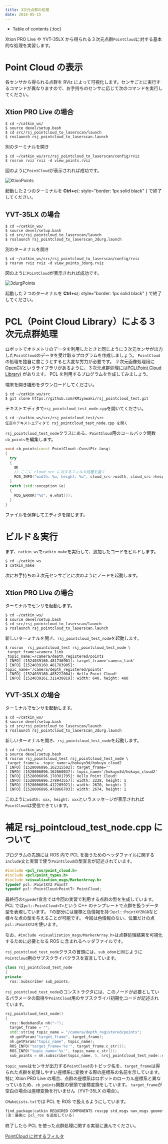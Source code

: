 ```yaml
---
title: 3次元点群の処理
date: 2018-05-15
---
```


- Table of contents
{:toc}

Xtion PRO Live や YVT-35LX から得られる３次元点群`PointCloud`に対する基本的な処理を実習します。

# Point Cloud の表示

各センサから得られる点群を RViz によって可視化します。センサごとに実行するコマンドが異なりますので、お手持ちのセンサに応じて次のコマンドを実行してください。

## Xtion PRO Live の場合

```shell
$ cd ~/catkin_ws/
$ source devel/setup.bash
$ cd src/rsj_pointcloud_to_laserscan/launch
$ roslaunch rsj_pointcloud_to_laserscan.launch
```

別のターミナルを開き

```shell
$ cd ~/catkin_ws/src/rsj_pointcloud_to_laserscan/config/rviz
$ rosrun rviz rviz -d view_points.rviz
```

図のように`PointCloud`が表示されれば成功です。

![XtionPoints](images/xtion_view_points.png)

起動した２つのターミナルを __Ctrl+c__{: style="border: 1px solid black" } で終了してください。

## YVT-35LX の場合


```shell
$ cd ~/catkin_ws/
$ source devel/setup.bash
$ cd src/rsj_pointcloud_to_laserscan/launch
$ roslaunch rsj_pointcloud_to_laserscan_3durg.launch
```

別のターミナルを開き

```shell
$ cd ~/catkin_ws/src/rsj_pointcloud_to_laserscan/config/rviz
$ rosrun rviz rviz -d view_points_3durg.rviz
```

図のように`PointCloud`が表示されれば成功です。

![3durgPoints](images/3durg_view_points.png)

起動した２つのターミナルを __Ctrl+c__{: style="border: 1px solid black" } で終了してください。

# PCL（Point Cloud Library）による３次元点群処理

ロボットでオドメトリのデータを利用したときと同じように３次元センサが出力した`PointCloud`のデータを受け取るプログラムを作成しましょう。
`PointCloud`の処理を独自に書こうとすると大変な労力が必要です。
２次元画像処理用に[OpenCV](https://opencv.org/)というライブラリがあるように、３次元点群処理には[PCL(Point Cloud Library)](http://pointclouds.org/) があります。
PCL を利用するプログラムを作成してみましょう。

端末を開き雛形をダウンロードしてください。

```shell
$ cd ~/catkin_ws/src
$ git clone https://github.com/KMiyawaki/rsj_pointcloud_test.git
```

テキストエディタで`rsj_pointcloud_test_node.cpp`を開いてください。

```shell
$ cd ~/catkin_ws/src/rsj_pointcloud_test/src
任意のテキストエディタで rsj_pointcloud_test_node.cpp を開く
```

`rsj_pointcloud_test_node`クラスにある、`PointCloud`用のコールバック関数`cb_points`を編集します。

```c++
void cb_points(const PointCloud::ConstPtr &msg)
{
  try
  {
    略
    // ここに cloud_src に対するフィルタ処理を書く
    ROS_INFO("width: %u, height: %u", cloud_src->width, cloud_src->height);
  }
  catch (std::exception &e)
  {
    ROS_ERROR("%s", e.what());
  }
}
```

ファイルを保存してエディタを閉じます。

# ビルド＆実行

まず、`catkin_ws`で`catkin_make`を実行して、追加したコードをビルドします。

```shell
$ cd ~/catkin_ws
$ catkin_make 
```

次にお手持ちの３次元センサごとに次のようにノードを起動します。

## Xtion PRO Live の場合

ターミナルでセンサを起動します。

```shell
$ cd ~/catkin_ws/
$ source devel/setup.bash
$ cd src/rsj_pointcloud_to_laserscan/launch
$ roslaunch rsj_pointcloud_to_laserscan.launch
```

新しいターミナルを開き、`rsj_pointcloud_test_node`を起動します。

```shell
$ rosrun  rsj_pointcloud_test rsj_pointcloud_test_node \
_target_frame:=camera_link _topic_name:=/camera/depth_registered/points
[ INFO] [1524039160.481736901]: target_frame='camera_link'
[ INFO] [1524039160.481783905]: topic_name='/camera/depth_registered/points'
[ INFO] [1524039160.485222004]: Hello Point Cloud!
[ INFO] [1524039161.311438819]: width: 640, height: 480
```

## YVT-35LX の場合

ターミナルでセンサを起動します。

```shell
$ cd ~/catkin_ws/
$ source devel/setup.bash
$ cd src/rsj_pointcloud_to_laserscan/launch
$ roslaunch rsj_pointcloud_to_laserscan_3durg.launch
```

新しいターミナルを開き、`rsj_pointcloud_test_node`を起動します。

```shell
$ cd ~/catkin_ws/
$ source devel/setup.bash
$ rosrun rsj_pointcloud_test rsj_pointcloud_test_node \
_target_frame:= _topic_name:=/hokuyo3d/hokuyo_cloud2
[ INFO] [1528006896.162315502]: target_frame=''
[ INFO] [1528006896.162660037]: topic_name='/hokuyo3d/hokuyo_cloud2'
[ INFO] [1528006896.178381795]: Hello Point Cloud!
[ INFO] [1528006896.378943557]: width: 2228, height: 1
[ INFO] [1528006896.412205921]: width: 2670, height: 1
[ INFO] [1528006896.478866703]: width: 2674, height: 1
```

このように`width: xxx, height: xxx`というメッセージが表示されれば`PointCloud`は受信できています。

# 補足 rsj_pointcloud_test_node.cpp について

プログラムの先頭には ROS 内で PCL を扱うためのヘッダファイルに関する`include`文と実習で使う`PointCloud`の型宣言が記述されています。

```c++
#include <pcl_ros/point_cloud.h>
#include <pcl/point_types.h>
#include <visualization_msgs/MarkerArray.h>
typedef pcl::PointXYZ PointT
typedef pcl::PointCloud<PointT> PointCloud;
```

最終行の`typedef`宣言では今回の実習で利用する点群の型を生成しています。
PCL では`pcl::PointCloud<T>`という C++ のテンプレートで点群を扱うデータ型を表現しています。
`T`の部分には座標と色情報を持つ`pcl::PointXYZRGB`など様々な点の型を与えることが可能です。
今回は色情報のない、位置だけの点`pcl::PointXYZ`を使います。

なお、`#include <visualization_msgs/MarkerArray.h>`は点群処理結果を可視化するために必要となる ROS に含まれるヘッダファイルです。

`rsj_pointcloud_test_node`クラスの冒頭には、`sub_odom`と同じように`PointCloud`用のサブスクライバクラスを宣言しています。

```c++
class rsj_pointcloud_test_node 
{
private:
  ros::Subscriber sub_points;
```

`rsj_pointcloud_test_node`のコンストラクタには、このノードが必要としているパラメータの取得や`PointCloud`用のサブスクライバ初期化コードが記述されています。

```c++
rsj_pointcloud_test_node()
{ 
  ros::NodeHandle nh("~");
  target_frame = "";
  std::string topic_name = "/camera/depth_registered/points";
  nh.getParam("target_frame", target_frame);
  nh.getParam("topic_name", topic_name);
  ROS_INFO("target_frame='%s'", target_frame.c_str());
  ROS_INFO("topic_name='%s'", topic_name.c_str());
  sub_points = nh.subscribe(topic_name, 5, &rsj_pointcloud_test_node::cb_points, this);
```

`topic_name`はセンサが出力する`PointCloud`のトピック名を、`target_frame`は得られた点群を処理しやすい座標系に変換する際の座標系の名前を示しています。
特に Xtion PRO Live の場合、点群の座標系はロボットのローカル座標系と異なっているため、`cb_points`関数の冒頭で座標変換をしています。
`target_frame`が空白の場合は座標変換を行いません（YVT-35LX の場合）。

`CMakeLists.txt`では PCL を ROS で扱えるようにしています。

```c++
find_package(catkin REQUIRED COMPONENTS roscpp std_msgs nav_msgs geometry_msgs sensor_msgs tf pcl_ros)
(注：最後に pcl_ros を追加している)
```

終了したら PCL を使った点群処理に関する実習に進んでください。

[PointCloud に対するフィルタ](ros_3d_points_filters.html)
